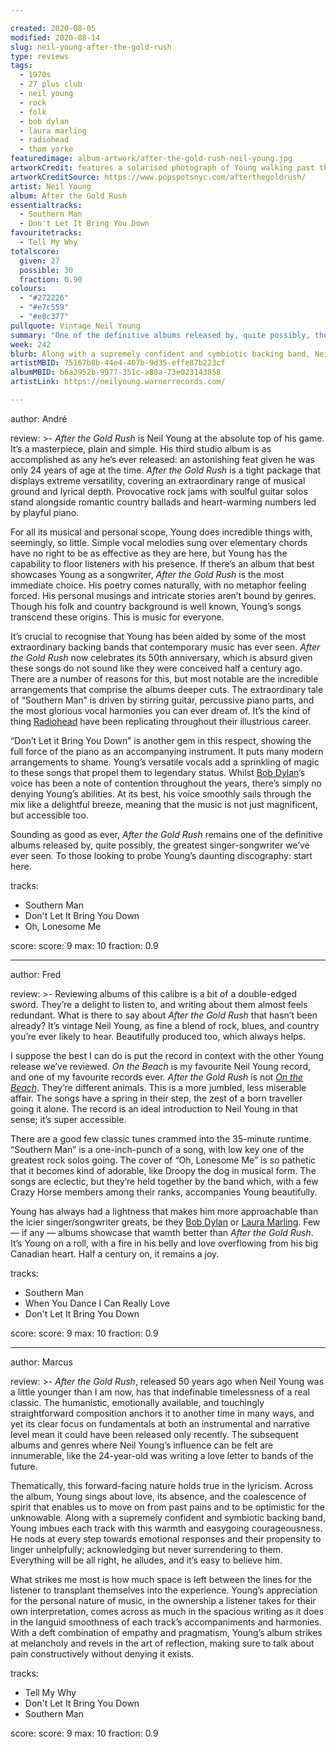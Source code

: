 ```yaml
---

created: 2020-08-05
modified: 2020-08-14
slug: neil-young-after-the-gold-rush
type: reviews
tags:
  - 1970s
  - 27 plus club
  - neil young
  - rock
  - folk
  - bob dylan
  - laura marling
  - radiohead
  - thom yorke
featuredimage: album-artwork/after-the-gold-rush-neil-young.jpg
artworkCredit: features a solarised photograph of Young walking past the New York University School of Law campus. It was taken by American photographer Joel Bernstein, who at the time was just 18 years old.
artworkCreditSource: https://www.popspotsnyc.com/afterthegoldrush/
artist: Neil Young
album: After the Gold Rush
essentialtracks:
  - Southern Man
  - Don't Let It Bring You Down 
favouritetracks:
  - Tell My Why
totalscore:
  given: 27
  possible: 30
  fraction: 0.90
colours:
  - "#272226"
  - "#e7c559"
  - "#e0c377"
pullquote: Vintage Neil Young
summary: "One of the definitive albums released by, quite possibly, the greatest singer-songwriter we've ever seen. To those looking to probe Young's daunting discography: start here."
week: 242
blurb: Along with a supremely confident and symbiotic backing band, Neil Young imbues each track with this and easygoing courageousness. A true classic.
artistMBID: 75167b8b-44e4-407b-9d35-effe87b223cf
albumMBID: b6a3952b-9977-351c-a80a-73e023143858
artistLink: https://neilyoung.warnerrecords.com/

---
```


author: André

review: >-
  *After the Gold Rush* is Neil Young at the absolute top of his game. It’s a masterpiece, plain and simple. His third studio album is as accomplished as any he’s ever released: an astonishing feat given he was only 24 years of age at the time. *After the Gold Rush* is a tight package that displays extreme versatility, covering an extraordinary range of musical ground and lyrical depth. Provocative rock jams with soulful guitar solos stand alongside romantic country ballads and heart-warming numbers led by playful piano.

  For all its musical and personal scope, Young does incredible things with, seemingly, so little. Simple vocal melodies sung over elementary chords have no right to be as effective as they are here, but Young has the capability to floor listeners with his presence. If there’s an album that best showcases Young as a songwriter, *After the Gold Rush* is the most immediate choice. His poetry comes naturally, with no metaphor feeling forced. His personal musings and intricate stories aren’t bound by genres. Though his folk and country background is well known, Young’s songs transcend these origins. This is music for everyone.

  It’s crucial to recognise that Young has been aided by some of the most extraordinary backing bands that contemporary music has ever seen. *After the Gold Rush* now celebrates its 50th anniversary, which is absurd given these songs do not sound like they were conceived half a century ago. There are a number of reasons for this, but most notable are the incredible arrangements that comprise the albums deeper cuts. The extraordinary tale of “Southern Man” is driven by stirring guitar, percussive piano parts, and the most glorious vocal harmonies you can ever dream of. It’s the kind of thing [Radiohead](/reviews/radiohead-ok-computer/) have been replicating throughout their illustrious career.

  “Don’t Let it Bring You Down” is another gem in this respect, showing the full force of the piano as an accompanying instrument. It puts many modern arrangements to shame. Young’s versatile vocals add a sprinkling of magic to these songs that propel them to legendary status. Whilst [Bob Dylan](/articles/bob-dylan-studio-albums-ranked/)’s voice has been a note of contention throughout the years, there’s simply no denying Young’s abilities. At its best, his voice smoothly sails through the mix like a delightful breeze, meaning that the music is not just magnificent, but accessible too.

  Sounding as good as ever, *After the Gold Rush* remains one of the definitive albums released by, quite possibly, the greatest singer-songwriter we’ve ever seen. To those looking to probe Young’s daunting discography: start here.

tracks:
  - Southern Man
  - Don't Let It Bring You Down
  - Oh, Lonesome Me

score:
  score: 9
  max: 10
  fraction: 0.9

---

author: Fred

review: >-
  Reviewing albums of this calibre is a bit of a double-edged sword. They’re a delight to listen to, and writing about them almost feels redundant. What is there to say about *After the Gold Rush* that hasn’t been already? It’s vintage Neil Young, as fine a blend of rock, blues, and country you’re ever likely to hear. Beautifully produced too, which always helps.

  I suppose the best I can do is put the record in context with the other Young release we’ve reviewed. *On the Beach* is my favourite Neil Young record, and one of my favourite records ever. *After the Gold Rush* is not [*On the Beach*](/reviews/neil-young-on-the-beach/). They’re different animals. This is a more jumbled, less miserable affair. The songs have a spring in their step, the zest of a born traveller going it alone. The record is an ideal introduction to Neil Young in that sense; it’s super accessible.

  There are a good few classic tunes crammed into the 35-minute runtime. “Southern Man” is a one-inch-punch of a song, with low key one of the greatest rock solos going. The cover of “Oh, Lonesome Me” is so pathetic that it becomes kind of adorable, like Droopy the dog in musical form. The songs are eclectic, but they’re held together by the band which, with a few Crazy Horse members among their ranks, accompanies Young beautifully.

  Young has always had a lightness that makes him more approachable than the icier singer/songwriter greats, be they [Bob Dylan](/reviews/bob-dylan-highway-61-revisited/) or [Laura Marling](/reviews/laura-marling-semper-femina/). Few — if any — albums showcase that wamth better than *After the Gold Rush*. It’s Young on a roll, with a fire in his belly and love overflowing from his big Canadian heart. Half a century on, it remains a joy.

tracks:
  - Southern Man
  - When You Dance I Can Really Love
  - Don't Let It Bring You Down

score:
  score: 9
  max: 10
  fraction: 0.9

---

author: Marcus

review: >-
  *After the Gold Rush*, released 50 years ago when Neil Young was a little younger than I am now, has that indefinable timelessness of a real classic. The humanistic, emotionally available, and touchingly straightforward composition anchors it to another time in many ways, and yet its clear focus on fundamentals at both an instrumental and narrative level mean it could have been released only recently. The subsequent albums and genres where Neil Young’s influence can be felt are innumerable, like the 24-year-old was writing a love letter to bands of the future.

  Thematically, this forward-facing nature holds true in the lyricism. Across the album, Young sings about love, its absence, and the coalescence of spirit that enables us to move on from past pains and to be optimistic for the unknowable. Along with a supremely confident and symbiotic backing band, Young imbues each track with this warmth and easygoing courageousness. He nods at every step towards emotional responses and their propensity to linger unhelpfully; acknowledging but never surrendering to them. Everything will be all right, he alludes, and it’s easy to believe him.

  What strikes me most is how much space is left between the lines for the listener to transplant themselves into the experience. Young’s appreciation for the personal nature of music, in the ownership a listener takes for their own interpretation, comes across as much in the spacious writing as it does in the languid smoothness of each track’s accompaniments and harmonies. With a deft combination of empathy and pragmatism, Young’s album strikes at melancholy and revels in the art of reflection, making sure to talk about pain constructively without denying it exists.

tracks:
  - Tell My Why
  - Don't Let It Bring You Down
  - Southern Man

score:
  score: 9
  max: 10
  fraction: 0.9